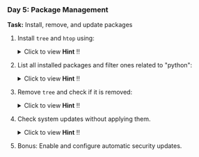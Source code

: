 ### **Day 5: Package Management**
**Task:** Install, remove, and update packages
1. Install `tree` and `htop` using:
    <details>
    <summary>Click to view <strong>Hint</strong> !! </summary>

      ```bash
      sudo apt install tree htop   # (For Debian/Ubuntu)
      sudo yum install tree htop   # (For CentOS/RHEL)
      ```
    </details>

2. List all installed packages and filter ones related to "python":
    <details>
    <summary>Click to view <strong>Hint</strong> !! </summary>

      ```bash
      dpkg -l | grep python        # (For Debian/Ubuntu)
      rpm -qa | grep python        # (For RHEL/CentOS)
      ```
    </details>

3. Remove `tree` and check if it is removed:
    <details>
    <summary>Click to view <strong>Hint</strong> !! </summary>

      ```bash
      sudo apt remove tree -y
      ```
    </details>

4. Check system updates without applying them.
    <details>
    <summary>Click to view <strong>Hint</strong> !! </summary>

      ```bash
      sudo apt update --dry-run
      ```
    </details>

5. Bonus: Enable and configure automatic security updates.
